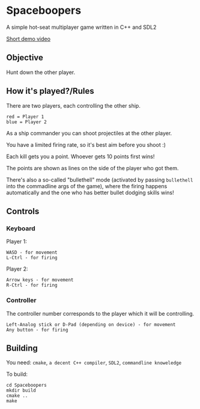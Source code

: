 # Spaceboopers
A simple hot-seat multiplayer game written in C++ and SDL2

[Short demo video](https://www.youtube.com/watch?v=eWyE38u2kgc)

## Objective
Hunt down the other player.

## How it's played?/Rules
There are two players, each controlling the other ship.
```
red = Player 1
blue = Player 2
```
As a ship commander you can shoot projectiles at the other player.

You have a limited firing rate, so it's best aim before you shoot :)

Each kill gets you a point. Whoever gets 10 points first wins!

The points are shown as lines on the side of the player who got them.

There's also a so-called "bullethell" mode (activated by passing `bullethell`
 into the commadline args of the game), where the firing happens automatically
and the one who has better bullet dodging skills wins!

## Controls

### Keyboard

Player 1:
```
WASD - for movement
L-Ctrl - for firing
```

Player 2:
```
Arrow keys - for movement
R-Ctrl - for firing
```

### Controller

The controller number corresponds to the player which it will be controlling.

```
Left-Analog stick or D-Pad (depending on device) - for movement
Any button - for firing
```

## Building
You need: `cmake`, `a decent C++ compiler`, `SDL2`, `commandline knoweledge`

To build:
```
cd Spaceboopers
mkdir build
cmake ..
make
```

